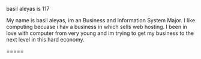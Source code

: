 basil aleyas
is 117


My name is basil aleyas, im an Business and Information System Major. I like computing becuase i hav a business in which
sells web hosting. I been in love with computer from very young and im trying to get my business to the next level in 
this hard economy.


=====
